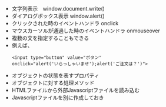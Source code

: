- 文字列表示　window.document.write()  
- ダイアログボックス表示 window.alert()  
- クリックされた時のイベントハンドラ onclick
- マウスカーソルが通過した時のイベントハンドラ onmouseover
- 複数の文を指定することもできる
- 例えば、
  ```
  <input type="button" value="ボタン"
  onclick="alert('いらっしゃいませ');alert('ご注文は？')">
  ```
- オブジェクトの状態を表すプロパティ
- オブジェクトに対する処理メソッド
- HTMLファイルから外部Javascriptファイルを読み込む
- Javascriptファイルを別に作成しておき<script>タグでそのファイルの場所指定
- 呼び出す方法３選　bodyタグの間に記述、<input>などの属性に記述、headタグの間に関数を記述
